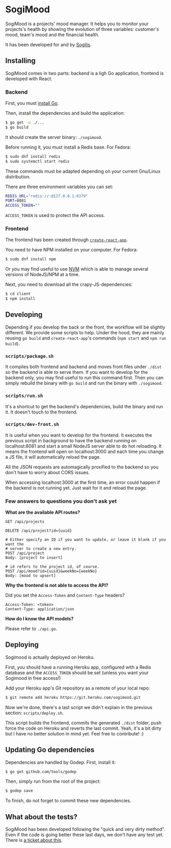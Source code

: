 # SogiMood

SogiMood is a projects' mood manager. It helps you to monitor your projects's
health by showing the evolution of three variables: customer's mood, team's
mood and the financial health.

It has been developed for and by [Sogilis](http://sogilis.com).

## Installing

SogiMood comes in two parts: backend is a ligh Go application, frontend is
developed with React.

### Backend

First, you must [install Go](https://golang.org/doc/install).

Then, install the dependencies and build the application:

```bash
$ go get -u ./...
$ go build
```

It should create the server binary: `./sogimood`.

Before running it, you must install a Redis base. For Fedora:

```bash
$ sudo dnf install redis
$ sudo systemctl start redis
```

These commands must be adapted depending on your current Gnu/Linux
distribution.

There are three environment variables you can set:

```bash
REDIS_URL="redis://:@127.0.0.1:6379"
PORT=8081
ACCESS_TOKEN=""
```

`ACCESS_TOKEN` is used to protect the API access.

### Frontend

The frontend has been created through [`create-react-app`](https://github.com/facebookincubator/create-react-app).

You need to have NPM installed on your computer. For Fedora:

```bash
$ sudo dnf install npm
```

Or you may find useful to use [NVM](https://github.com/creationix/nvm) which is
able to manage several versions of NodeJS/NPM at a time.

Next, you need to download all the crapy-JS-dependencies:

```bash
$ cd client
$ npm install
```

## Developing

Depending if you develop the back or the front, the workflow will be slightly
different. We provide some scripts to help. Under the hood, they are mainly
reusing `go build` and `create-react-app`'s commands (`npm start` and `npm run
build`).

### `scripts/package.sh`

It compiles both frontend and backend and moves front files under `./dist` so
the backend is able to serve them. If you want to develop for the backend only,
you may find useful to run this command first. Then you can simply rebuild the
binary with `go build` and run the binary with `./sogimood`.

### `scripts/run.sh`

It's a shortcut to get the backend's dependencies, build the binary and run it.
It doesn't touch to the frontend.

### `scripts/dev-front.sh`

It is useful when you want to develop for the frontend. It executes the
previous script in background to have the backend running on localhost:8081 and
start a small NodeJS server able to do hot reloading. It means the frontend
will open on localhost:3000 and each time you change a JS file, it will
automatically reload the page.

All the JSON requests are automagically proxified to the backend so you don't
have to worry about CORS issues.

When accessing localhost:3000 at the first time, an error could happen if the
backend is not running yet. Just wait for it and reload the page.

### Few answers to questions you don't ask yet

**What are the available API routes?**

```
GET /api/projects

DELETE /api/project?id={uuid}

# Either specify an ID if you want to update, or leave it blank if you want the
# server to create a new entry.
POST /api/project
Body: [project to insert]

# id refers to the project id, of course.
POST /api/mood?id={uuid}&weekNo={weekNo}
Body: [mood to upsert]
```

**Why the frontend is not able to access the API?**

Did you set the `Access-Token` and `Content-Type` headers?

```
Access-Token: <token>
Content-Type: application/json
```

**How do I know the API models?**

Please refer to `./api.go`.

## Deploying

Sogimood is actually deployed on Heroku.

First, you should have a running Heroku app, configured with a Redis database
and the `ACCESS_TOKEN` should be set (unless you want your Sogimood in free
access!)

Add your Heroku app's Git repository as a remote of your local repo:

```bash
$ git remote add heroku https://git.heroku.com/sogimood.git
```

Now we're done, there's a last script we didn't explain in the previous
section: `scripts/deploy.sh`.

This script builds the frontend, commits the generated `./dist` folder, push
force the code on Heroku and reverts the last commit. Yeah, it's a bit dirty
but I have no better solution in mind yet. Feel free to contribute! :)

## Updating Go dependencies

Dependencies are handled by Godep. First, install it:

```bash
$ go get github.com/tools/godep
```

Then, simply run from the root of the project:

```bash
$ godep save
```

To finish, do not forget to commit these new dependencies.

## What about the tests?

SogiMood has been developed following the "quick and very dirty method". Even
if the code is going better these last days, we don't have any test yet. There
is [a ticket about this](https://framagit.org/sogilis/sogimood/issues/11).
